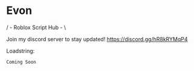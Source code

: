 # Evon

/ - Roblox Script Hub - \

Join my discord server to stay updated!
https://discord.gg/hR8kRYMqP4

Loadstring:

```Coming Soon```
